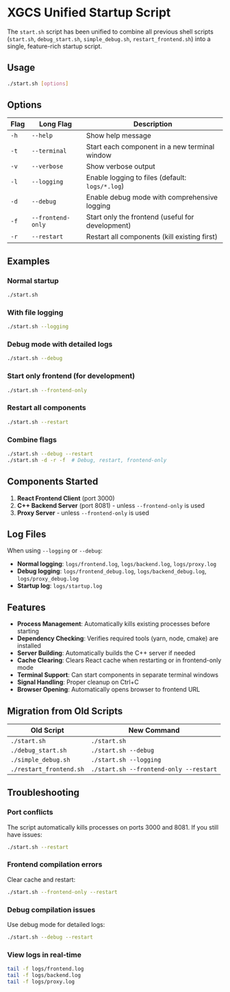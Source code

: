 # XGCS Unified Startup Script

The `start.sh` script has been unified to combine all previous shell scripts (`start.sh`, `debug_start.sh`, `simple_debug.sh`, `restart_frontend.sh`) into a single, feature-rich startup script.

## Usage

```bash
./start.sh [options]
```

## Options

| Flag | Long Flag | Description |
|------|-----------|-------------|
| `-h` | `--help` | Show help message |
| `-t` | `--terminal` | Start each component in a new terminal window |
| `-v` | `--verbose` | Show verbose output |
| `-l` | `--logging` | Enable logging to files (default: `logs/*.log`) |
| `-d` | `--debug` | Enable debug mode with comprehensive logging |
| `-f` | `--frontend-only` | Start only the frontend (useful for development) |
| `-r` | `--restart` | Restart all components (kill existing first) |

## Examples

### Normal startup
```bash
./start.sh
```

### With file logging
```bash
./start.sh --logging
```

### Debug mode with detailed logs
```bash
./start.sh --debug
```

### Start only frontend (for development)
```bash
./start.sh --frontend-only
```

### Restart all components
```bash
./start.sh --restart
```

### Combine flags
```bash
./start.sh --debug --restart
./start.sh -d -r -f  # Debug, restart, frontend-only
```

## Components Started

1. **React Frontend Client** (port 3000)
2. **C++ Backend Server** (port 8081) - unless `--frontend-only` is used
3. **Proxy Server** - unless `--frontend-only` is used

## Log Files

When using `--logging` or `--debug`:

- **Normal logging**: `logs/frontend.log`, `logs/backend.log`, `logs/proxy.log`
- **Debug logging**: `logs/frontend_debug.log`, `logs/backend_debug.log`, `logs/proxy_debug.log`
- **Startup log**: `logs/startup.log`

## Features

- **Process Management**: Automatically kills existing processes before starting
- **Dependency Checking**: Verifies required tools (yarn, node, cmake) are installed
- **Server Building**: Automatically builds the C++ server if needed
- **Cache Clearing**: Clears React cache when restarting or in frontend-only mode
- **Terminal Support**: Can start components in separate terminal windows
- **Signal Handling**: Proper cleanup on Ctrl+C
- **Browser Opening**: Automatically opens browser to frontend URL

## Migration from Old Scripts

| Old Script | New Command |
|------------|-------------|
| `./start.sh` | `./start.sh` |
| `./debug_start.sh` | `./start.sh --debug` |
| `./simple_debug.sh` | `./start.sh --logging` |
| `./restart_frontend.sh` | `./start.sh --frontend-only --restart` |

## Troubleshooting

### Port conflicts
The script automatically kills processes on ports 3000 and 8081. If you still have issues:
```bash
./start.sh --restart
```

### Frontend compilation errors
Clear cache and restart:
```bash
./start.sh --frontend-only --restart
```

### Debug compilation issues
Use debug mode for detailed logs:
```bash
./start.sh --debug --restart
```

### View logs in real-time
```bash
tail -f logs/frontend.log
tail -f logs/backend.log
tail -f logs/proxy.log
``` 